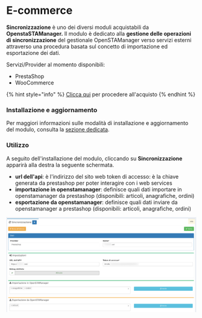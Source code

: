 # E-commerce

**Sincronizzazione** è uno dei diversi moduli acquistabili da **OpenstaSTAManager.** Il modulo è dedicato alla **gestione delle operazioni di sincronizzazione** del gestionale OpenSTAManager verso servizi esterni attraverso una procedura basata sul concetto di importazione ed esportazione dei dati.

Servizi/Provider al momento disponibili:

* PrestaShop
* WooCommerce 

{% hint style="info" %}
[Clicca qui](https://www.openstamanager.com/categoria-prodotto/moduli/) per procedere all'acquisto
{% endhint %}

### Installazione e aggiornamento

Per maggiori informazioni sulle modalità di installazione e aggiornamento del modulo, consulta la [sezione dedicata](installazione-e-aggiornamento.md).

### Utilizzo

A seguito dell'installazione del modulo, cliccando su **Sincronizzazione** apparirà alla destra la seguente schermata.

* **url dell'api**: è l'indirizzo del sito web token di accesso: è la chiave generata da prestashop per poter interagire con i web services
* **importazione in openstamanager**: definisce quali dati importare in openstamanager da prestashop \(disponibili: articoli, anagrafiche, ordini\) 
* **esportazione da openstamanager**: definisce quali dati inviare da openstamanager a prestashop \(disponibili: articoli, anagrafiche, ordini\)

![](../.gitbook/assets/sinc1.jpg)

